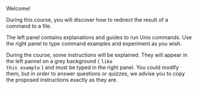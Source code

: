 Welcome!

During this course, you will discover how to redirect the result of a command to a file.

The left panel contains explanations and guides to run Unix commands. Use the right panel to type command examples and experiment as you wish.

During the course, some instructions will be explained. They will appear in the left pannel on a grey background (<code class="lang-bash" style="background: #f6f8fa; font-size: 90%; padding: 2px 5px;">like this example</code>) and must be typed in the right panel. You could modify them, but in order to answer questions or quizzes, we advise you to copy the proposed instructions exactly as they are.
